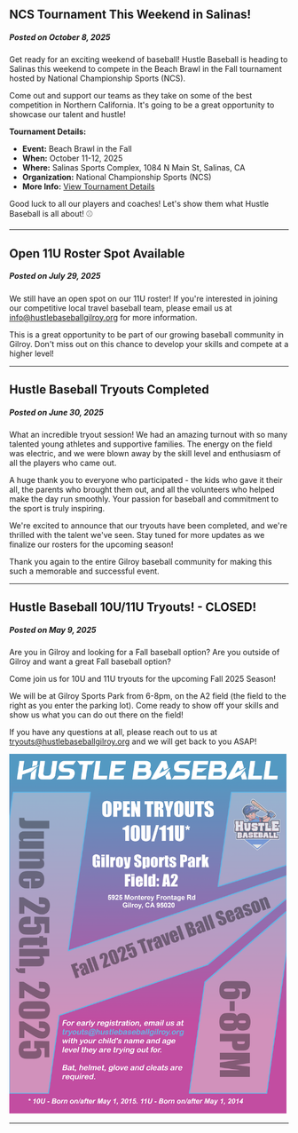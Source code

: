
## NCS Tournament This Weekend in Salinas!

##### *Posted on October 8, 2025*

Get ready for an exciting weekend of baseball! Hustle Baseball is heading to Salinas this weekend to compete in the Beach Brawl in the Fall tournament hosted by National Championship Sports (NCS).

Come out and support our teams as they take on some of the best competition in Northern California. It's going to be a great opportunity to showcase our talent and hustle!

**Tournament Details:**
- **Event:** Beach Brawl in the Fall
- **When:** October 11-12, 2025
- **Where:** Salinas Sports Complex, 1084 N Main St, Salinas, CA
- **Organization:** National Championship Sports (NCS)
- **More Info:** [View Tournament Details](https://playncs.com/baseball/Events/Details/11406/beach-brawl-in-the-fall)

Good luck to all our players and coaches! Let's show them what Hustle Baseball is all about! ⚾

------

## Open 11U Roster Spot Available

##### *Posted on July 29, 2025*

We still have an open spot on our 11U roster! If you're interested in joining our competitive local travel baseball team, please email us at info@hustlebaseballgilroy.org for more information.

This is a great opportunity to be part of our growing baseball community in Gilroy. Don't miss out on this chance to develop your skills and compete at a higher level!

------

## Hustle Baseball Tryouts Completed

##### *Posted on June 30, 2025*

What an incredible tryout session! We had an amazing turnout with so many talented young athletes and supportive families. The energy on the field was electric, and we were blown away by the skill level and enthusiasm of all the players who came out.

A huge thank you to everyone who participated - the kids who gave it their all, the parents who brought them out, and all the volunteers who helped make the day run smoothly. Your passion for baseball and commitment to the sport is truly inspiring.

We're excited to announce that our tryouts have been completed, and we're thrilled with the talent we've seen. Stay tuned for more updates as we finalize our rosters for the upcoming season!

Thank you again to the entire Gilroy baseball community for making this such a memorable and successful event.

------

## Hustle Baseball 10U/11U Tryouts! - CLOSED!

##### *Posted on May 9, 2025*

Are you in Gilroy and looking for a Fall baseball option? Are you outside of Gilroy and want a great Fall baseball option?

Come join us for 10U and 11U tryouts for the upcoming Fall 2025 Season!

We will be at Gilroy Sports Park from 6-8pm, on the A2 field (the field to the right as you enter the parking lot). Come ready to show off your skills and show us what you can do out there on the field!

If you have any questions at all, please reach out to us at tryouts@hustlebaseballgilroy.org and we will get back to you ASAP!

<img src="/images/fall-2025-tryouts.png" alt="Fall 2025 Tryouts" width="500" class="announcement-image">



------
